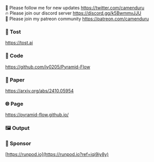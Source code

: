 🐣 Please follow me for new updates https://twitter.com/camenduru <br />
🔥 Please join our discord server https://discord.gg/k5BwmmvJJU <br />
🥳 Please join my patreon community https://patreon.com/camenduru <br />

###  🥪 Tost
https://tost.ai

### 🧬 Code
https://github.com/jy0205/Pyramid-Flow <br />

### 📄 Paper
https://arxiv.org/abs/2410.05954 <br />

### 🌐 Page
https://pyramid-flow.github.io/ <br />

### 🖼 Output

### 🏢 Sponsor
[https://runpod.io](https://runpod.io?ref=iqi9iy8y)
